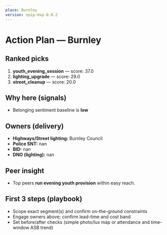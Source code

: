 ```yaml
---
place: Burnley
version: xpip-mvp-0.0.2
---
```


# Action Plan — Burnley

## Ranked picks
1) **youth_evening_session** — score: 37.0
2) **lighting_upgrade** — score: 29.0
3) **street_cleanup** — score: 20.0

## Why here (signals)

- Belonging sentiment baseline is **low**

## Owners (delivery)
- **Highways/Street lighting:** Burnley Council
- **Police SNT:** nan
- **BID:** nan
- **DNO (lighting):** nan

## Peer insight
- Top peers **run evening youth provision** within easy reach.

## First 3 steps (playbook)
- Scope exact segment(s) and confirm on-the-ground constraints
- Engage owners above; confirm lead-time and cost band
- Set before/after checks (simple photo/lux map or attendance and time-window ASB trend)
